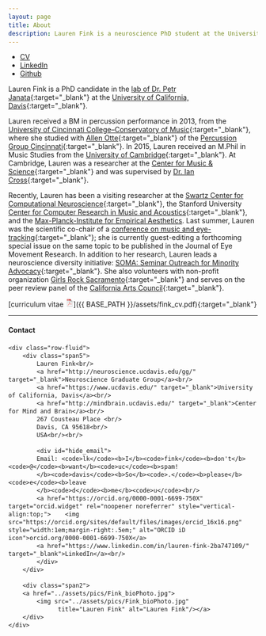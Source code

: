 ```yaml
---
layout: page
title: About
description: Lauren Fink is a neuroscience PhD student at the University of California, Davis.
---
```

<HEAD>
<!-- Global site tag (gtag.js) - Google Analytics -->
  <script async src="https://www.googletagmanager.com/gtag/js?id=UA-114823830-1"></script>
  <script>
    window.dataLayer = window.dataLayer || [];
    function gtag(){dataLayer.push(arguments);}
    gtag('js', new Date());
    gtag('config', 'UA-114823830-1');
  </script>
</HEAD>

<div class="navbar">
  <div class="navbar-inner">
      <ul class="nav">
          <li><a href="{{ BASE_PATH }}/assets/fink_cv.pdf" target="_blank">CV</a></li>
          <li><a href="https://www.linkedin.com/in/lauren-fink-2ba747109/" target="_blank">LinkedIn</a></li>
          <li><a href="https://github.com/lkfink" target="_blank">Github</a></li>
      </ul>
  </div>
</div>

Lauren Fink is a PhD candidate in the [lab of Dr. Petr Janata](https://atonal.ucdavis.edu/){:target="_blank"} at the [University of California, Davis](https://www.ucdavis.edu/){:target="_blank"}.  

Lauren received a BM in percussion performance in 2013, from the [University of Cincinnati College&ndash;Conservatory of Music](https://ccm.uc.edu/){:target="_blank"}, where she studied with [Allen Otte](http://ccm.uc.edu/about/directory.html?eid=otteac&thecomp=uceprof){:target="_blank"} of the [Percussion Group Cincinnati](http://www.pgcinfo.com/PGC.html){:target="_blank"}. In 2015, Lauren received an M.Phil in Music Studies from the [University of Cambridge](https://www.cam.ac.uk/){:target="_blank"}. At Cambridge, Lauren was a researcher at the [Center for Music & Science](http://cms.mus.cam.ac.uk/){:target="_blank"} and was supervised by [Dr. Ian Cross](http://www.mus.cam.ac.uk/directory/ian-cross){:target="_blank"}.  

Recently, Lauren has been a visiting researcher at the [Swartz Center for Computational Neuroscience](https://sccn.ucsd.edu/){:target="_blank"}, the Stanford University [Center for Computer Research in Music and Acoustics](https://ccrma.stanford.edu/){:target="_blank"}, and the [Max-Planck-Institute for Empirical Aesthetics](https://www.aesthetics.mpg.de/institut.html). Last summer, Lauren was the scientific co-chair of a [conference on music and eye-tracking](https://www.aesthetics.mpg.de/institut/veranstaltungen/music-eye-tracking-conference-2017.html){:target="_blank"}; she is currently guest-editing a forthcoming special issue on the same topic to be published in the Journal of Eye Movement Research. In addition to her research, Lauren leads a neuroscience diversity initiative: [SOMA: Seminar Outreach for Minority Advocacy](https://lkfink.github.io/pages/projects.html#SOMA){:target="_blank"}. She also volunteers with non-profit organization [Girls Rock Sacramento](http://www.girlsrocksacramento.com/){:target="_blank"} and serves on the peer review panel of the [California Arts Council](http://www.arts.ca.gov/){:target="_blank"}. 

[curriculum vitae ![CV as pdf](icons16/pdf-icon.png)]({{ BASE_PATH }}/assets/fink_cv.pdf){:target="_blank"} 


---

<div class="container">
<h4><a name="contact"></a>Contact</h4>

    <div class="row-fluid">
        <div class="span5">
            Lauren Fink<br/>
            <a href="http://neuroscience.ucdavis.edu/gg/" target="_blank">Neuroscience Graduate Group</a><br/>
            <a href="https://www.ucdavis.edu/" target="_blank">University of California, Davis</a><br/>
            <a href="http://mindbrain.ucdavis.edu/" target="_blank">Center for Mind and Brain</a><br/>
            267 Cousteau Place <br/>
            Davis, CA 95618<br/>
            USA<br/><br/>

            <div id="hide_email">
            Email: <code>lk</code><b>I</b><code>fink</code><b>don't</b><code>@</code><b>want</b><code>uc</code><b>spam!
            </b><code>davis</code><b>So</b><code>.</code><b>please</b><code>e</code><b>leave
            </b><code>d</code><b>me</b><code>u</code><br/>
            <a href="https://orcid.org/0000-0001-6699-750X" target="orcid.widget" rel="noopener noreferrer" style="vertical-align:top;">    <img src="https://orcid.org/sites/default/files/images/orcid_16x16.png" style="width:1em;margin-right:.5em;" alt="ORCID iD icon">orcid.org/0000-0001-6699-750X</a>
            <a href="https://www.linkedin.com/in/lauren-fink-2ba747109/" target="_blank">LinkedIn</a><br/>
            </div>
        </div>

        <div class="span2">
        <a href="../assets/pics/Fink_bioPhoto.jpg">
            <img src="../assets/pics/Fink_bioPhoto.jpg"
                  title="Lauren Fink" alt="Lauren Fink"/></a>
        </div>
    </div>
</div>
